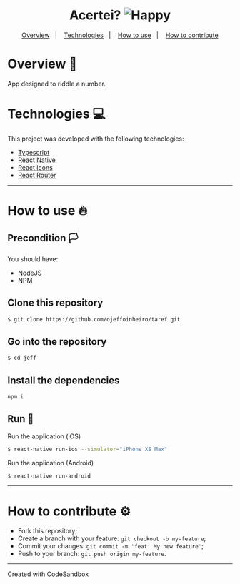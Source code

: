 <h1 align="center">
  Acertei?
    <img alt="Happy" title="JeffBanck" src="https://user-images.githubusercontent.com/60162736/98482242-d54d4780-21de-11eb-9aa7-22e81a200f89.png">
</h1>

<div align="center"></div>
  
<p align="center">
  <a href="#overview-book">Overview</a>&nbsp;&nbsp;&nbsp;|&nbsp;&nbsp;&nbsp;
  <a href="#technologies-computer">Technologies</a>&nbsp;&nbsp;&nbsp;|&nbsp;&nbsp;&nbsp;  
  <a href="#how-to-use-fire">How to use</a>&nbsp;&nbsp;&nbsp;|&nbsp;&nbsp;&nbsp;
  <a href="#how-to-contribute-gear">How to contribute</a>
</p>

# Overview :book:
 <p>
  App designed to riddle a number.
  </p>

# Technologies :computer:
This project was developed with the following technologies:
- [Typescript](typescriptlang.org/)
- [React Native](https://reactnative.dev)
- [React Icons](https://react-icons.github.io/react-icons/)
- [React Router](https://reactrouter.com/)
---

# How to use :fire:
## Precondition :white_flag:
You should have:
- NodeJS
- NPM

## Clone this repository
```bash
$ git clone https://github.com/ojeffoinheiro/taref.git
```
## Go into the repository
```bash
$ cd jeff
```
## Install the dependencies
```bash
npm i
```
## Run :iphone:
Run the application (iOS)
```bash
$ react-native run-ios --simulator="iPhone XS Max"
```
Run the application (Android)
```bash
$ react-native run-android
```
---

# How to contribute :gear:
- Fork this repository;
- Create a branch with your feature: `git checkout -b my-feature`;
- Commit your changes: `git commit -m 'feat: My new feature'`;
- Push to your branch: `git push origin my-feature`.

---


Created with CodeSandbox
